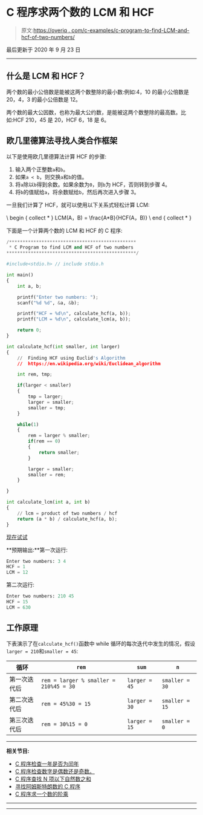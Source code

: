# C 程序求两个数的 LCM 和 HCF

> 原文:[https://overiq . com/c-examples/c-program-to-find-LCM-and-hcf-of-two-numbers/](https://overiq.com/c-examples/c-program-to-find-lcm-and-hcf-of-two-numbers/)

最后更新于 2020 年 9 月 23 日

* * *

## 什么是 LCM 和 HCF？

两个数的最小公倍数是能被这两个数整除的最小数:例如:4，10 的最小公倍数是 20，4，3 的最小公倍数是 12。

两个数的最大公因数，也称为最大公约数，是能被这两个数整除的最高数。比如:HCF 210，45 是 20，HCF 6，18 是 6。

## 欧几里德算法寻找人类合作框架

以下是使用欧几里德算法计算 HCF 的步骤:

1.  输入两个正整数`a`和`b`。
2.  如果`a < b`，则交换`a`和`b`的值。
3.  将`a`除以`b`得到余数。如果余数为`0`，则`b`为 HCF，否则转到步骤 4。
4.  将`b`的值赋给`a`，将余数赋给`b`，然后再次进入步骤 3。

一旦我们计算了 HCF，就可以使用以下关系式轻松计算 LCM:

\ begin { collect * }
LCM(A，B) = \frac{A*B}{HCF(A，B)}
\ end { collect * }

下面是一个计算两个数的 LCM 和 HCF 的 C 程序:

```py
/***********************************************
 * C Program to find LCM and HCF of two numbers
************************************************/

#include<stdio.h> // include stdio.h

int main() 
{
    int a, b;

    printf("Enter two numbers: ");
    scanf("%d %d", &a, &b);

    printf("HCF = %d\n", calculate_hcf(a, b));
    printf("LCM = %d\n", calculate_lcm(a, b));

    return 0;
}

int calculate_hcf(int smaller, int larger)
{
    //  Finding HCF using Euclid's Algorithm
    //  https://en.wikipedia.org/wiki/Euclidean_algorithm

    int rem, tmp;

    if(larger < smaller)
    {
        tmp = larger;
        larger = smaller;
        smaller = tmp;
    }

    while(1)
    {
        rem = larger % smaller;
        if(rem == 0)
        {
            return smaller;
        }

        larger = smaller;
        smaller = rem;        
    }

}

int calculate_lcm(int a, int b)
{
    // lcm = product of two numbers / hcf
    return (a * b) / calculate_hcf(a, b);
}

```

[现在试试](https://overiq.com/c-online-compiler/M1B/)

**预期输出:**第一次运行:

```py
Enter two numbers: 3 4
HCF = 1
LCM = 12

```

第二次运行:

```py
Enter two numbers: 210 45
HCF = 15
LCM = 630

```

## **工作原理**

下表演示了在`calculate_hcf()`函数中 while 循环的每次迭代中发生的情况，假设`larger = 210`和`smaller = 45`:

| 循环 | `rem` | `sum` | `n` |
| --- | --- | --- | --- |
| 第一次迭代后 | `rem = larger % smaller = 210%45 = 30` | `larger = 45` | `smaller = 30` |
| 第二次迭代后 | `rem = 45%30 = 15` | `larger = 30` | `smaller = 15` |
| 第三次迭代后 | `rem = 30%15 = 0` | `larger = 15` | `smaller = 0` |

* * *

**相关节目:**

*   [C 程序检查一年是否为闰年](/c-examples/c-program-to-check-whether-a-year-is-a-leap-year/)
*   [C 程序检查数字是偶数还是奇数。](/c-examples/c-program-to-check-whether-the-number-is-even-or-odd/)
*   [C 程序查找 N 项以下自然数之和](/c-examples/c-program-to-find-the-sum-of-natural-numbers-upto-n-terms/)
*   [寻找阿姆斯特朗数的 C 程序](/c-examples/c-program-to-find-armstrong-numbers/)
*   [C 程序求一个数的阶乘](/c-examples/c-program-to-find-the-factorial-of-a-number/)

* * *

* * *